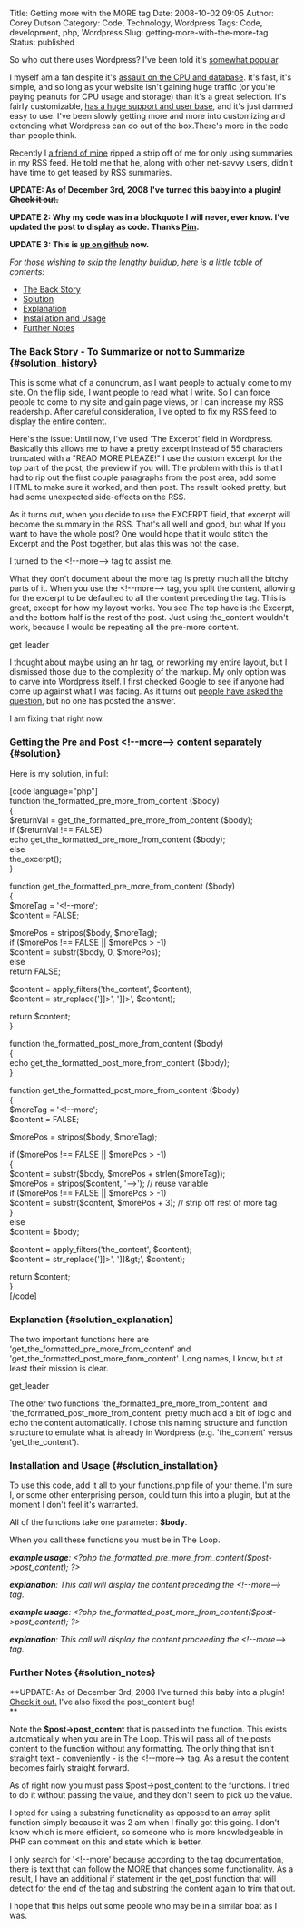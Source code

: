 Title: Getting more with the MORE tag
Date: 2008-10-02 09:05
Author: Corey Dutson
Category: Code, Technology, Wordpress
Tags: Code, development, php, Wordpress
Slug: getting-more-with-the-more-tag
Status: published

So who out there uses Wordpress? I've been told it's [somewhat
popular](http://publisherblog.automattic.com/2008/01/23/wordpress-most-popular-cms-in-technoratis-top-100/ "Wordpress: Most popular CMS").

I myself am a fan despite it's [assault on the CPU and
database](http://www.codinghorror.com/blog/archives/001105.html "Coding Horror: Behold Wordpress, destroyer of CPUs").
It's fast, it's simple, and so long as your website isn't gaining huge
traffic (or you're paying peanuts for CPU usage and storage) than it's a
great selection. It's fairly customizable, [has a huge support and user
base](http://wordpress.org/extend/ "Wordress: Extend"), and it's just
damned easy to use. I've been slowly getting more and more into
customizing and extending what Wordpress can do out of the box.There's
more in the code than people think.

Recently I [a friend of mine](http://bart.whahay.net "Bartek Gniado")
ripped a strip off of me for only using summaries in my RSS feed. He
told me that he, along with other net-savvy users, didn't have time to
get teased by RSS summaries.

**UPDATE: As of December 3rd, 2008 I've turned this baby into a plugin!
~~Check it out.~~**

**UPDATE 2: Why my code was in a blockquote I will never, ever know.
I've updated the post to display as code. Thanks
[Pim](#div-comment-1654 "Pim in the comments").**

**UPDATE 3: This is [up on
github](https://github.com/Corey%20Dutson/wp-post-divider "Github - Corey Dutson - wp-post-divider")
now.**

<!-- PELICAN_END_SUMMARY -->

*For those wishing to skip the lengthy buildup, here is a little table
of contents:*

-   [The Back Story](#solution_history "The Back story")
-   [Solution](#solution "Solution")
-   [Explanation](#solution_explanation "Explanation")
-   [Installation and
    Usage](#solution_installation "Installation and Usage")
-   [Further Notes](#solution_notes "Further Notes")

### The Back Story - To Summarize or not to Summarize {#solution_history}

This is some what of a conundrum, as I want people to actually come to
my site. On the flip side, I want people to read what I write. So I can
force people to come to my site and gain page views, or I can increase
my RSS readership. After careful consideration, I've opted to fix my RSS
feed to display the entire content.

Here's the issue: Until now, I've used 'The Excerpt' field in Wordpress.
Basically this allows me to have a pretty excerpt instead of 55
characters truncated with a "READ MORE PLEAZE!" I use the custom excerpt
for the top part of the post; the preview if you will. The problem with
this is that I had to rip out the first couple paragraphs from the post
area, add some HTML to make sure it worked, and then post. The result
looked pretty, but had some unexpected side-effects on the RSS.

As it turns out, when you decide to use the EXCERPT field, that excerpt
will become the summary in the RSS. That's all well and good, but what
If you want to have the whole post? One would hope that it would stitch
the Excerpt and the Post together, but alas this was not the case.

I turned to the &lt;!--more--&gt; tag to assist me.

What they don't document about the more tag is pretty much all the
bitchy parts of it. When you use the &lt;!--more--&gt; tag, you split
the content, allowing for the excerpt to be defaulted to all the content
preceding the tag. This is great, except for how my layout works. You
see The top have is the Excerpt, and the bottom half is the rest of the
post. Just using the\_content wouldn't work, because I would be
repeating all the pre-more content.

get\_leader

I thought about maybe using an hr tag, or reworking my entire layout,
but I dismissed those due to the complexity of the markup. My only
option was to carve into Wordpress itself. I first checked Google to see
if anyone had come up against what I was facing. As it turns out [people
have asked the
question](http://wordpress.org/support/topic/184581 "Wordpress: Support"),
but no one has posted the answer.

I am fixing that right now.

### Getting the Pre and Post &lt;!--more--&gt; content separately {#solution}

Here is my solution, in full:

\[code language="php"\]  
function the\_formatted\_pre\_more\_from\_content (\$body)  
{  
\$returnVal = get\_the\_formatted\_pre\_more\_from\_content (\$body);  
if (\$returnVal !== FALSE)  
echo get\_the\_formatted\_pre\_more\_from\_content (\$body);  
else  
the\_excerpt();  
}

function get\_the\_formatted\_pre\_more\_from\_content (\$body)  
{  
\$moreTag = '&lt;!--more';  
\$content = FALSE;

\$morePos = stripos(\$body, \$moreTag);  
if (\$morePos !== FALSE || \$morePos &gt; -1)  
\$content = substr(\$body, 0, \$morePos);  
else  
return FALSE;

\$content = apply\_filters('the\_content', \$content);  
\$content = str\_replace('\]\]&gt;', '\]\]&gt;', \$content);

return \$content;  
}

function the\_formatted\_post\_more\_from\_content (\$body)  
{  
echo get\_the\_formatted\_post\_more\_from\_content (\$body);  
}

function get\_the\_formatted\_post\_more\_from\_content (\$body)  
{  
\$moreTag = '&lt;!--more';  
\$content = FALSE;

\$morePos = stripos(\$body, \$moreTag);

if (\$morePos !== FALSE || \$morePos &gt; -1)  
{  
\$content = substr(\$body, \$morePos + strlen(\$moreTag));  
\$morePos = stripos(\$content, '--&gt;'); // reuse variable  
if (\$morePos !== FALSE || \$morePos &gt; -1)  
\$content = substr(\$content, \$morePos + 3); // strip off rest of more
tag  
}  
else  
\$content = \$body;

\$content = apply\_filters('the\_content', \$content);  
\$content = str\_replace('\]\]&gt;', '\]\]&amp;gt;', \$content);

return \$content;  
}  
\[/code\]

### Explanation {#solution_explanation}

The two important functions here are
'get\_the\_formatted\_pre\_more\_from\_content' and
'get\_the\_formatted\_post\_more\_from\_content'. Long names, I know,
but at least their mission is clear.

get\_leader

The other two functions 'the\_formatted\_pre\_more\_from\_content' and
'the\_formatted\_post\_more\_from\_content' pretty much add a bit of
logic and echo the content automatically. I chose this naming structure
and function structure to emulate what is already in Wordpress (e.g.
'the\_content' versus 'get\_the\_content').

### Installation and Usage {#solution_installation}

To use this code, add it all to your functions.php file of your theme.
I'm sure I, or some other enterprising person, could turn this into a
plugin, but at the moment I don't feel it's warranted.

All of the functions take one parameter: **\$body**.

When you call these functions you must be in The Loop.

***example usage**: &lt;?php
the\_formatted\_pre\_more\_from\_content(\$post-&gt;post\_content);
?&gt;*

***explanation**: This call will display the content preceding the
&lt;!--more--&gt; tag.*

***example usage**: &lt;?php
the\_formatted\_post\_more\_from\_content(\$post-&gt;post\_content);
?&gt;*

***explanation**: This call will display the content proceeding the
&lt;!--more--&gt; tag.*

### Further Notes {#solution_notes}

**UPDATE: As of December 3rd, 2008 I've turned this baby into a plugin!
[Check it
out.](/wordpress-plugins/postdivider/ "Corey Dutson: PostDivider") I've
also fixed the post\_content bug!  
**

Note the **\$post-&gt;post\_content** that is passed into the function.
This exists automatically when you are in The Loop. This will pass all
of the posts content to the function without any formatting. The only
thing that isn't straight text - conveniently - is the &lt;!--more--&gt;
tag. As a result the content becomes fairly straight forward.

As of right now you must pass \$post-&gt;post\_content to the functions.
I tried to do it without passing the value, and they don't seem to pick
up the value.

I opted for using a substring functionality as opposed to an array split
function simply because it was 2 am when I finally got this going. I
don't know which is more efficient, so someone who is more knowledgeable
in PHP can comment on this and state which is better.

I only search for '&lt;!--more' because according to the tag
documentation, there is text that can follow the MORE that changes some
functionality. As a result, I have an additional if statement in the
get\_post function that will detect for the end of the tag and substring
the content again to trim that out.

I hope that this helps out some people who may be in a similar boat as I
was.
